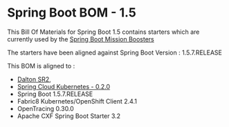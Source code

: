 # Spring Boot BOM - 1.5 

This Bill Of Materials for Spring Boot 1.5 contains starters which are currently used by the 
[Spring Boot Mission Boosters](https://github.com/snowdrop?q=booster)

The starters have been aligned against Spring Boot Version : 1.5.7.RELEASE

This BOM is aligned to : 
- [Dalton SR2](https://spring.io/blog/2017/07/21/spring-cloud-dalston-sr2-is-available-now),
- [Spring Cloud Kubernetes - 0.2.0](https://github.com/spring-cloud-incubator/spring-cloud-kubernetes/tree/v0.2.0.RELEASE)
- Spring Boot 1.5.7.RELEASE
- Fabric8 Kubernetes/OpenShift Client 2.4.1
- OpenTracing 0.30.0
- Apache CXF Spring Boot Starter 3.2